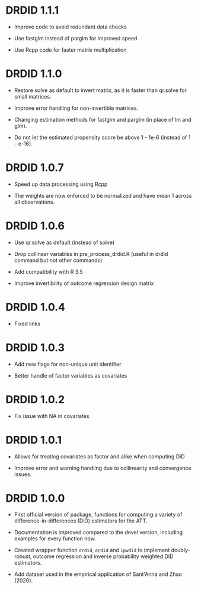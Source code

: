 # DRDID 1.1.1
  * Improve code to avoid redundant data checks
  
  * Use fastglm instead of parglm for improved speed
  
  * Use Rcpp code for faster matrix multiplication
  
# DRDID 1.1.0
  * Restore solve as default to invert matrix, as it is faster than qr.solve for small matrices.
  
  * Improve error handling for non-invertible matrices.
  
  * Changing estimation methods for fastglm and parglm (in place of lm and glm).
  
  * Do not let the estimated propensity score be above 1 - 1e-6 (instead of 1 - e-16).

# DRDID 1.0.7
  * Speed up data processing using Rcpp
  
  * The weights are now enforced to be normalized and have mean 1 across all observations.

# DRDID 1.0.6
  * Use qr.solve as default (instead of solve)
  
  * Drop collinear variables in pre_process_drdid.R (useful in drdid command but not other commands)
  
  * Add compatibility with R 3.5
  
  * Improve invertibility of outcome regression design matrix
  
# DRDID 1.0.4
  * Fixed links
  
# DRDID 1.0.3
  * Add new flags for non-unique unit identifier
  
  * Better handle of factor variables as covariates

# DRDID 1.0.2
  * Fix issue with NA in covariates
  
# DRDID 1.0.1
  * Allows for treating covariates as factor and alike when computing DiD
  
  * Improve error and warning handling due to collinearity and convergence issues.
  
# DRDID 1.0.0
  * First official version of package, functions for computing a variety of difference-in-differences (DiD) estimators for the ATT. 
  
  * Documentation is improved compared to the devel version, including examples for every function now.
  
  * Created wrapper function `drdid`, `ordid` and `ipwdid` to implement doubly-robust, outcome regression and inverse probability weighted DID estimators.
  
  * Add dataset used in the empirical application of Sant'Anna and Zhao (2020).


